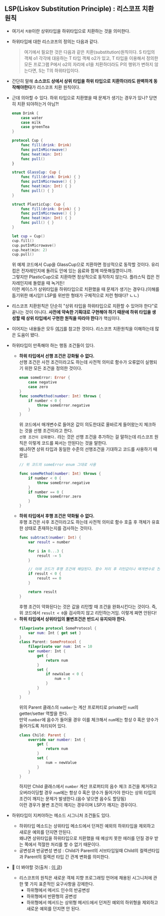 ## LSP(Liskov Substitution Principle) : 리스코프 치환 원칙
- 여기서 `치환`이란 상위타입을 하위타입으로 치환하는 것을 의미한다.
- 하위타입에 대한 리스코프의 정의는 다음과 같다.
    > 여기에서 필요한 것은 다음과 같은 치환(substitution)원칙이다. S 타입의 객체 o1 각각에 대응하는 T 타입 객체 o2가 있고, T 타입을 이용해서 정의한 모든 프로그램 P에서 o2의 자리에 o1을 치환하더라도 P의 행위가 변하지 않는다면, S는 T의 하위타입이다.
- 간단히 말해 **소스코드 상에서 상위 타입을 하위 타입으로 치환하더라도 완벽하게 동작해야한다**가 리스코프 치환 원칙이다. 
- 근데 의아할 수 있다. 하위 타입으로 치환했을 때 문제가 생기는 경우가 있나? 당연히 치환 되야하는거 아님?!
    ```Swift
    enum Drink {
        case water
        case milk
        case greenTea
    }

    protocol Cup {
        func fill(drink: Drink)
        func putInMicrowave()
        func heat(min: Int)
        func pull()
    }

    struct GlassCup: Cup {
        func fill(drink: Drink) { }
        func putInMicrowave() { }
        func heat(min: Int) { }
        func pull() { }
    }

    struct PlasticCup: Cup {
        func fill(drink: Drink) { }
        func putInMicrowave() { }
        func heat(min: Int) { }
        func pull() { }
    }

    let cup = Cup()
    cup.fill()
    cup.putInMicrowave()
    cup.heat(min: 2)
    cup.pull()
    
    ```
    위 예제 코드에서 Cup을 GlassCup으로 치환하면 정상적으로 동작할 것이다. 유리컵은 전자레인지에 돌려도 안에 있는 음료와 함께 따뜻해질뿐이니까.   
    그렇지만 PlasticCup으로 치환하면 정상적으로 동작하지 않는다. 플라스틱 컵은 전자레인지에 돌렸을 때 녹거든!   
    이런 케이스가 상위타입을 하위타입으로 치환했을 때 문제가 생기는 경우다.(이해를 돕기위한 예시임!! LSP를 위반한 형태가 구체적으로 저런 형태다? ㄴㄴ)
- 리스코프 치환원칙은 단순히 "상위 타입을 하위타입으로 치환할 수 있어야 한다"로 끝나는 것이 아니다. **사전에 약속한 기획대로 구현해야 하기 때문에 하위 타입을 생성할 때 상위 타입에서 구현한 원칙을 따라야 한다**가 핵심이다.
- 이어지는 내용들은 모두 [여기](https://pizzasheepsdev.tistory.com/9)를 참고한 것이다. 리스코프 치환원칙을 이해하는데 많은 도움이 됐다.
- 하위타입이 만족해야 하는 행동 조건들이 있다.
    - **하위 타입에서 선행 조건은 강화될 수 없다.**   
    선행 조건은 사전 조건이라고도 하는데 사전적 의미로 함수가 오류없이 실행되기 위한 모든 조건을 정의한 것이다.
        ```Swift
        enum someError: Error {
            case negative
            case zero
        }
        func someMethod(number: Int) throws {
            if number < 0 {
                throw someError.negative
            }
        }
        ```
        위 코드에서 매개변수로 들어온 값이 의도한대로 올바르게 들어왔는지 체크하는 것을 선행 조건이라고 한다.   
        `선행 조건이 강화됐다.` 라는 것은 선행 조건을 추가하는 걸 말하는데 리스코프 원칙은 이렇게 코드를 짜서는 안된다는 것을 말한다.   
        왜냐하면 상위 타입과 동일한 수준의 선행조건을 기대하고 코드를 사용하기 때문임.
        ```Swift
        // 위 코드의 someError enum 그대로 사용

        func someMethod(number: Int) throws {
            if number < 0 {
                throw someError.negative
            }
            if number == 0 {
                throw someError.zero
            }
        }
        ```
    - **하위 타입에서 후행 조건은 약화될 수 없다.**   
    후행 조건은 사후 조건이라고도 하는데 사전적 의미로 함수 호출 후 객체가 유효한 상태로 존재하는지를 검사하는 것이다.
        ```Swift
        func subtract(number: Int) {
            var result = number

            for i in 0...3 {
                result -= 5
            }

            // 아래 코드가 후행 조건에 해당된다. 함수 처리 후 리턴값이나 매개변수로 전달된 참조형 값이 제대로 된 값인지 검사하는 것.
            if result < 0 {
                result == 0
            }

            return result
        }
        ```
        후행 조건이 약화된다는 것은 값을 리턴할 때 조건을 완화시킨다는 것이다. 즉, 위 코드에서 `result < 0`을 검사하지 않고 리턴하는거임. 이렇게 짜면 안된다!
    - **하위 타입에서 상위타입의 불변조건은 반드시 유지되야 한다.**   
        ```Swift
        fileprivate protocol SomeProtocol {
            var num: Int { get set }
        }
        class Parent: SomeProtocol {
            fileprivate var num: Int = 10
            var number: Int {
                get { 
                    return num
                }
                set {
                    if newValue < 0 {
                        num = 0
                    }
                }
            }
        }
        ```
        위의 Parent 클래스의 `number`는 계산 프로퍼티로 private인 `num`의 getter/setter 역할을 한다.   
        만약 `number`에 음수가 들어올 경우 이를 체크해서 `num`에는 항상 0 혹은 양수가 들어가도록 처리되어 있다.
        ```Swift
        class Child: Parent {
            override var number: Int {
                get { 
                    return num
                }
                set {
                    num = newValue
                }
            }
        }
        ```
        하지만 Child 클래스에서 `number` 계산 프로퍼티의 음수 체크 조건을 제거하고 오버라이딩할 경우 `num`에는 항상 0 혹은 양수가 들어가야 한다는 상위 타입의 조건이 깨지는 문제가 발생한다.(음수 넣으면 음수도 할당됨)   
        이런 경우가 불변 조건이 깨지는 경우이며 LSP가 깨지는 경우이다.

- 하위타입이 지켜야하는 메소드 시그니처 조건들도 있다.
    - 하위타입 메소드는 상위타입 메소드에서 던져진 예외의 하위타입을 제외하고 새로운 예외를 던지면 안된다.   
    왜냐면 상위타입을 하위타입으로 치환했을 때 예상치 못한 에러를 던질 경우 받는 쪽에서 적절한 처리를 할 수 없기 때문이다.
    - 공변성과 반공변성
        변성 : Child가 Parent의 서브타입일때 Child의 컬렉션타입과 Parent의 컬렉션 타입 간 관계 변화를 의미한다.

- 👀 더 봐야할 것(출처 : [이 글](https://pizzasheepsdev.tistory.com/9))
    - 리스코프의 원칙은 새로운 객체 지향 프로그래밍 언어에 채용된 시그니처에 관한 몇 가지 표준적인 요구사항을 강제한다.
        - 하위형에서 메서드 인수의 반공변성 
        - 하위형에서 반환형의 공변성
        - 하위형에서 메서드는 상위형 메서드에서 던져진 예외의 하위형을 제외하고 새로운 예외를 던지면 안 된다.
